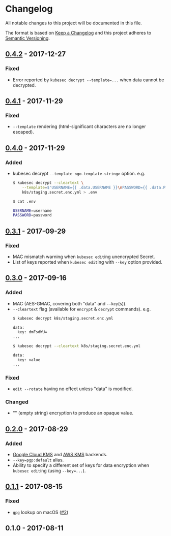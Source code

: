 # Changelog
All notable changes to this project will be documented in this file.

The format is based on [Keep a Changelog](http://keepachangelog.com/en/1.0.0/)
and this project adheres to [Semantic Versioning](http://semver.org/spec/v2.0.0.html).

## [0.4.2] - 2017-12-27

### Fixed
- Error reported by `kubesec decrypt --template=...` when data cannot be decrypted.   

## [0.4.1] - 2017-11-29

### Fixed
- `--template` rendering (html-significant characters are no longer escaped).  

## [0.4.0] - 2017-11-29

### Added
- kubesec decrypt `--template <go-template-string>` option. e.g.
    ```sh
    $ kubesec decrypt --cleartext \
        --template=$'USERNAME={{ .data.USERNAME }}\nPASSWORD={{ .data.PASSWORD }}' \
        k8s/staging.secret.enc.yml > .env
    
    $ cat .env
    
    USERNAME=username
    PASSWORD=password    
    ```  

## [0.3.1] - 2017-09-29

### Fixed
- MAC mismatch warning when `kubesec edit`ing unencrypted Secret.
- List of keys reported when `kubesec edit`ing with `--key` option provided.  

## [0.3.0] - 2017-09-16

### Added
- MAC (AES-GMAC, covering both "data" and `--key`(s)).
- `--cleartext` flag (available for `encrypt` & `decrypt` commands). e.g.
    ```sh
    $ kubesec decrypt k8s/staging.secret.enc.yml
    
    data:
      key: dmFsdWU= 
    ...
    
    $ kubesec decrypt --cleartext k8s/staging.secret.enc.yml
    
    data:
      key: value
    ...
    ```

### Fixed
- `edit --rotate` having no effect unless "data" is modified. 

### Changed
- "" (empty string) encryption to produce an opaque value.

## [0.2.0] - 2017-08-29

### Added
- [Google Cloud KMS](https://cloud.google.com/kms/) and [AWS KMS](https://aws.amazon.com/kms/) backends.
- `--key=pgp:default` alias.
- Ability to specify a different set of keys for data encryption when `kubesec edit`ing (using `--key=...`). 

## [0.1.1] - 2017-08-15

### Fixed
- `gpg` lookup on macOS ([#2](https://github.com/shyiko/kubesec/issues/2))

## 0.1.0 - 2017-08-11

[0.4.2]: https://github.com/shyiko/kubesec/compare/0.4.1...0.4.2
[0.4.1]: https://github.com/shyiko/kubesec/compare/0.4.0...0.4.1
[0.4.0]: https://github.com/shyiko/kubesec/compare/0.3.1...0.4.0
[0.3.1]: https://github.com/shyiko/kubesec/compare/0.3.0...0.3.1
[0.3.0]: https://github.com/shyiko/kubesec/compare/0.2.0...0.3.0
[0.2.0]: https://github.com/shyiko/kubesec/compare/0.1.1...0.2.0
[0.1.1]: https://github.com/shyiko/kubesec/compare/0.1.0...0.1.1
